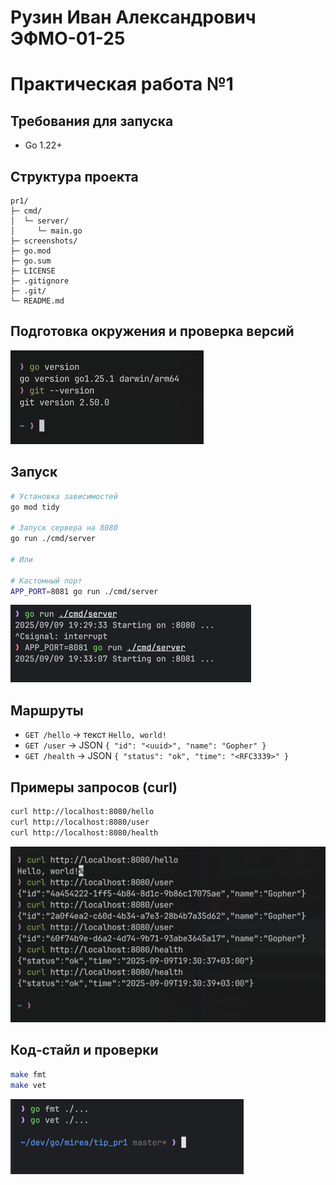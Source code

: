 # Рузин Иван Александрович ЭФМО-01-25
# Практическая работа №1

## Требования для запуска
- Go 1.22+

## Структура проекта
```text
pr1/
├─ cmd/
│  └─ server/
│     └─ main.go
├─ screenshots/
├─ go.mod
├─ go.sum
├─ LICENSE
├─ .gitignore
├─ .git/
└─ README.md
```

## Подготовка окружения и проверка версий
![img.png](screenshots/img.png)

## Запуск
```bash
# Установка зависимостей
go mod tidy

# Запуск сервера на 8080
go run ./cmd/server

# Или

# Кастомный порт
APP_PORT=8081 go run ./cmd/server
```
![img1.png](screenshots/img1.png)


## Маршруты
- `GET /hello` → текст `Hello, world!`
- `GET /user`  → JSON `{ "id": "<uuid>", "name": "Gopher" }`
- `GET /health` → JSON `{ "status": "ok", "time": "<RFC3339>" }`

## Примеры запросов (curl)
```bash
curl http://localhost:8080/hello
curl http://localhost:8080/user
curl http://localhost:8080/health
```
![img2.png](screenshots/img2.png)


## Код‑стайл и проверки
```bash
make fmt
make vet
```
![img.png](screenshots/img3.png)
